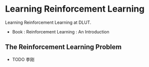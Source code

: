 # Learning Reinforcement Learning

Learning Reinforcement Learning at DLUT.

- Book : Reinforcement Learning : An Introduction

## The Reinforcement Learning Problem

- TODO 李刚

